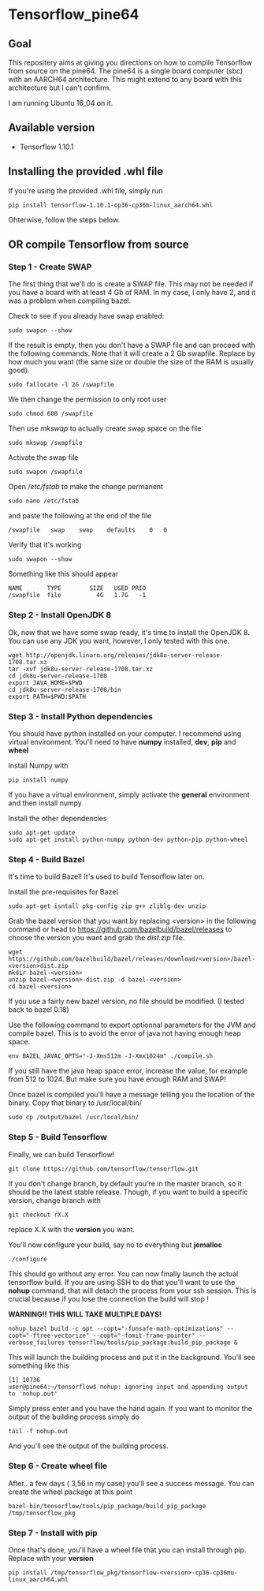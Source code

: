 # Tensorflow_pine64

## Goal

This repositery aims at giving you directions on how to compile Tensorflow from source on the pine64. The pine64 is a single board computer (sbc) with an AARCH64 architecture. This might extend to any board with this architecture but I can't confirm.

I am running Ubuntu 16_04 on it.

## Available version

- Tensorflow 1.10.1

## Installing the provided .whl file

If you're using the provided .whl file, simply run

    pip install tensorflow-1.10.1-cp36-cp36m-linux_aarch64.whl

Ohterwise, follow the steps below.

## OR compile Tensorflow from source

### Step 1 -  Create SWAP

The first thing that we'll do is create a SWAP file. This may not be needed if you have a board with at least 4 Gb of RAM. In my case, I only have 2, and it was a problem when compiling bazel.

Check to see if you already have swap enabled:
   
    sudo swapon --show

If the result is empty, then you don't have a SWAP file and can proceed with the following commands. Note that it will create a 2 Gb swapfile. Replace by how much you want (the same size or double the size of the RAM is usually good).

    sudo fallocate -l 2G /swapfile

We then change the permission to only root user

    sudo chmod 600 /swapfile

Then use *mkswap* to actually create swap space on the file

    sudo mkswap /swapfile

Activate the swap file

    sudo swapon /swapfile

Open */etc/fstab* to make the change permanent

    sudo nano /etc/fstab

and paste the following at the end of the file

    /swapfile   swap    swap    defaults    0   0

Verify that it's working

    sudo swapon --show

Something like this should appear

    NAME       TYPE        SIZE   USED PRIO
    /swapfile  file          4G   1.7G   -1

### Step 2 - Install OpenJDK 8

Ok, now that we have some swap ready, it's time to install the OpenJDK 8. You can use any JDK you want, however, I only tested with this one.

    wget http://openjdk.linaro.org/releases/jdk8u-server-release-1708.tar.xz
    tar -xvf jdk8u-server-release-1708.tar.xz
    cd jdk8u-server-release-1708
    export JAVA_HOME=$PWD
    cd jdk8u-server-release-1708/bin
    export PATH=$PWD:$PATH

### Step 3 - Install Python dependencies

You should have python installed on your computer. I recommend using virtual environment. You'll need to have **numpy** installed, **dev**, **pip** and **wheel**

Install Numpy with

    pip install numpy

If you have a virtual environment, simply activate the **general** environment and then install numpy

Install the other dependencies

    sudo apt-get update
    sudo apt-get install python-numpy python-dev python-pip python-wheel

### Step 4 - Build Bazel

It's time to build Bazel! It's used to build Tensorflow later on.

Install the pre-requisites for Bazel

    sudo apt-get isntall pkg-config zip g++ zliblg-dev unzip

Grab the bazel version that you want by replacing \<version> in the following command or head to https://github.com/bazelbuild/bazel/releases to choose the version you want and grab the *dist.zip* file.

    wget https://github.com/bazelbuild/bazel/releases/download/<version>/bazel-<version>dist.zip
    mkdir bazel-<version>
    unzip bazel-<version>-dist.zip -d bazel-<version>
    cd bazel-<version>

If you use a fairly new bazel version, no file should be modified. (I tested back to bazel 0.18)

Use the following command to export optionnal parameters for the JVM and compile bazel. This is to avoid the error of java not having enough heap space.

    env BAZEL_JAVAC_OPTS="-J-Xms512m -J-Xmx1024m" ./compile.sh

If you still have the java heap space error, increase the value, for example from 512 to 1024. But make sure you have enough RAM and SWAP!

Once bazel is compiled you'll have a message telling you the location of the binary. Copy that binary to /usr/local/bin/

    sudo cp /output/bazel /usr/local/bin/

### Step 5 - Build Tensorflow

Finally, we can build Tensorflow!

    git clone https://github.com/tensorflow/tensorflow.git

If you don't change branch, by default you're in the master branch, so it should be the latest stable release. Though, if you want to build a specific version, change branch with

    git checkout rX.X

replace X.X with the **version** you want.

You'll now configure your build, say no to everything but **jemalloc**

    ./configure

This should go without any error. You can now finally launch the actual tensorflow build. If you are using SSH to do that you'll want to use the **nohup** command, that will detach the process from your ssh session. This is crucial because if you lose the connection the build will stop ! 

**WARNING!! THIS WILL TAKE MULTIPLE DAYS!**

    nohup bazel build -c opt --copt="-funsafe-math-optimizations" --copt="-ftree-vectorize" --copt="-fomit-frame-pointer" --verbose_failures tensorflow/tools/pip_package:build_pip_package &

This will launch the building process and put it in the background. You'll see something like this 

    [1] 10736
    user@pine64:~/tensorflow$ nohup: ignoring input and appending output to 'nohup.out'

Simply press enter and you have the hand again. If   you want to monitor the output of the building process simply do

    tail -f nohup.out

And you'll see the output of the building process.

### Step 6 -  Create wheel file
After.. a few days ( 3,56 in my case) you'll see a success message. You can create the wheel package at this point

    bazel-bin/tensorflow/tools/pip_package/build_pip_package /tmp/tensorflow_pkg


### Step 7 - Install with pip
Once that's done, you'll have a wheel file that you can install through pip. Replace <version> with your **version**

    pip install /tmp/tensorflow_pkg/tensorflow-<version>-cp36-cp36mu-linux_aarch64.whl




